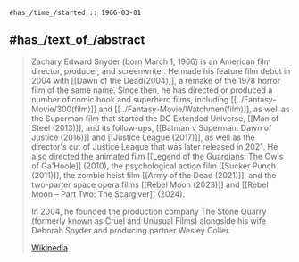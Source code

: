 ﻿---
aliases:
- "Zack Snyder"
- "Zachary Edward Snyder"
---

	#has_/time_/started :: 1966-03-01

## #has_/text_of_/abstract 

> Zachary Edward Snyder (born March 1, 1966) is an American film director, producer, and screenwriter. 
> He made his feature film debut in 2004 with [[Dawn of the Dead(2004)]], 
> a remake of the 1978 horror film of the same name. 
> Since then, he has directed or produced a number of comic book and superhero films, 
> including [[../Fantasy-Movie/300(film)]] and [[../Fantasy-Movie/Watchmen(film)]], 
> as well as the Superman film that started the DC Extended Universe, [[Man of Steel (2013)]], 
> and its follow-ups, [[Batman v Superman: Dawn of Justice (2016)]] and [[Justice League (2017)]], 
> as well as the director's cut of Justice League that was later released in 2021. 
> He also directed the animated film [[Legend of the Guardians: The Owls of Ga'Hoole]] (2010), 
> the psychological action film [[Sucker Punch (2011)]], the zombie heist film [[Army of the Dead (2021)]], 
> and the two-parter space opera films [[Rebel Moon (2023)]] 
> and [[Rebel Moon – Part Two: The Scargiver]] (2024).
>
> In 2004, he founded the production company The Stone Quarry 
> (formerly known as Cruel and Unusual Films) 
> alongside his wife Deborah Snyder and producing partner Wesley Coller.
>
> [Wikipedia](https://en.wikipedia.org/wiki/Zack%20Snyder)



